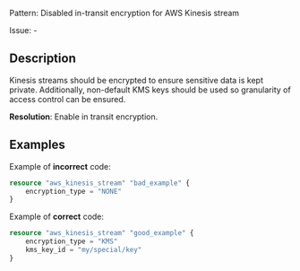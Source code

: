 Pattern: Disabled in-transit encryption for AWS Kinesis stream

Issue: -

## Description

Kinesis streams should be encrypted to ensure sensitive data is kept private. Additionally, non-default KMS keys should be used so granularity of access control can be ensured.

**Resolution**: Enable in transit encryption.

## Examples

Example of **incorrect** code:

```terraform
resource "aws_kinesis_stream" "bad_example" {
	encryption_type = "NONE"
}
```

Example of **correct** code:

```terraform
resource "aws_kinesis_stream" "good_example" {
	encryption_type = "KMS"
	kms_key_id = "my/special/key"
}
```